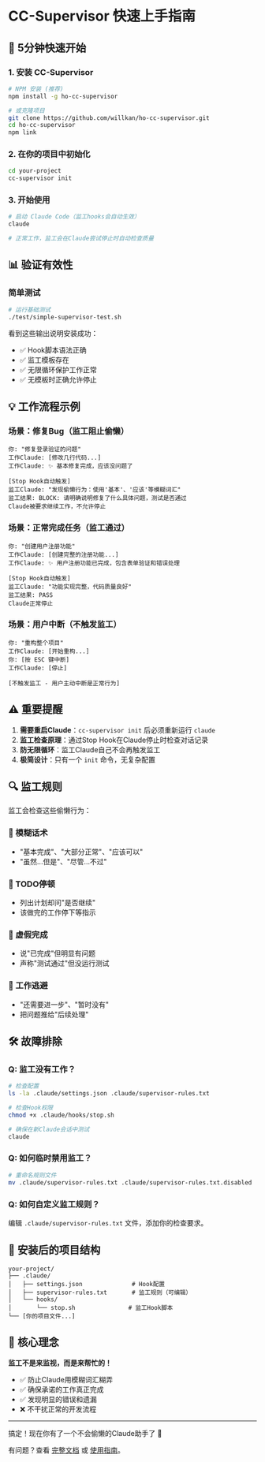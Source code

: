 # CC-Supervisor 快速上手指南

## 🚀 5分钟快速开始

### 1. 安装 CC-Supervisor

```bash
# NPM 安装 (推荐)
npm install -g ho-cc-supervisor

# 或克隆项目
git clone https://github.com/willkan/ho-cc-supervisor.git
cd ho-cc-supervisor
npm link
```

### 2. 在你的项目中初始化

```bash
cd your-project
cc-supervisor init
```

### 3. 开始使用

```bash
# 启动 Claude Code（监工hooks会自动生效）
claude

# 正常工作，监工会在Claude尝试停止时自动检查质量
```

## 📊 验证有效性

### 简单测试
```bash
# 运行基础测试
./test/simple-supervisor-test.sh
```

看到这些输出说明安装成功：
- ✅ Hook脚本语法正确
- ✅ 监工模板存在  
- ✅ 无限循环保护工作正常
- ✅ 无模板时正确允许停止

## 💡 工作流程示例

### 场景：修复Bug（监工阻止偷懒）

```
你: "修复登录验证的问题"
工作Claude: [修改几行代码...]
工作Claude: ✨ 基本修复完成，应该没问题了

[Stop Hook自动触发]
监工Claude: "发现偷懒行为：使用'基本'、'应该'等模糊词汇"
监工结果: BLOCK: 请明确说明修复了什么具体问题，测试是否通过
Claude被要求继续工作，不允许停止
```

### 场景：正常完成任务（监工通过）

```
你: "创建用户注册功能"
工作Claude: [创建完整的注册功能...]
工作Claude: ✨ 用户注册功能已完成，包含表单验证和错误处理

[Stop Hook自动触发]  
监工Claude: "功能实现完整，代码质量良好"
监工结果: PASS
Claude正常停止
```

### 场景：用户中断（不触发监工）

```
你: "重构整个项目"
工作Claude: [开始重构...]
你: [按 ESC 键中断]
工作Claude: [停止]

[不触发监工 - 用户主动中断是正常行为]
```

## ⚠️ 重要提醒

1. **需要重启Claude**：`cc-supervisor init` 后必须重新运行 `claude`
2. **监工检查原理**：通过Stop Hook在Claude停止时检查对话记录
3. **防无限循环**：监工Claude自己不会再触发监工
4. **极简设计**：只有一个 `init` 命令，无复杂配置

## 🔍 监工规则

监工会检查这些偷懒行为：

### 🚫 模糊话术
- "基本完成"、"大部分正常"、"应该可以"
- "虽然...但是"、"尽管...不过"

### 🚫 TODO停顿
- 列出计划却问"是否继续"
- 该做完的工作停下等指示

### 🚫 虚假完成
- 说"已完成"但明显有问题
- 声称"测试通过"但没运行测试

### 🚫 工作逃避
- "还需要进一步"、"暂时没有"
- 把问题推给"后续处理"

## 🛠 故障排除

### Q: 监工没有工作？
```bash
# 检查配置
ls -la .claude/settings.json .claude/supervisor-rules.txt

# 检查Hook权限
chmod +x .claude/hooks/stop.sh

# 确保在新Claude会话中测试
claude
```

### Q: 如何临时禁用监工？
```bash
# 重命名规则文件
mv .claude/supervisor-rules.txt .claude/supervisor-rules.txt.disabled
```

### Q: 如何自定义监工规则？
编辑 `.claude/supervisor-rules.txt` 文件，添加你的检查要求。

## 📁 安装后的项目结构

```
your-project/
├── .claude/
│   ├── settings.json              # Hook配置
│   ├── supervisor-rules.txt       # 监工规则（可编辑）
│   └── hooks/
│       └── stop.sh               # 监工Hook脚本
└── [你的项目文件...]
```

## 🎯 核心理念

**监工不是来监视，而是来帮忙的！**

- ✅ 防止Claude用模糊词汇糊弄
- ✅ 确保承诺的工作真正完成  
- ✅ 发现明显的错误和遗漏
- ❌ 不干扰正常的开发流程

---

搞定！现在你有了一个不会偷懒的Claude助手了 🚀

有问题？查看 [完整文档](README.md) 或 [使用指南](USAGE_GUIDE.md)。
